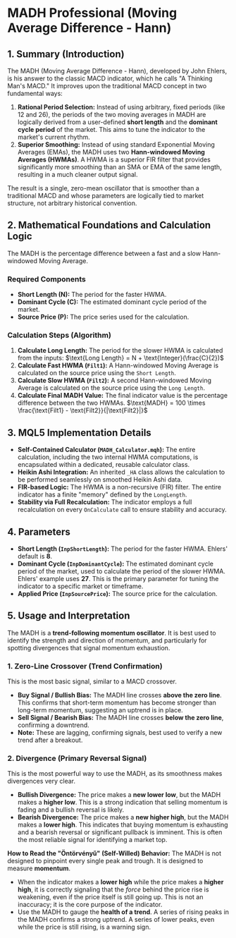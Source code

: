 # MADH Professional (Moving Average Difference - Hann)

## 1. Summary (Introduction)

The MADH (Moving Average Difference - Hann), developed by John Ehlers, is his answer to the classic MACD indicator, which he calls "A Thinking Man's MACD." It improves upon the traditional MACD concept in two fundamental ways:

1. **Rational Period Selection:** Instead of using arbitrary, fixed periods (like 12 and 26), the periods of the two moving averages in MADH are logically derived from a user-defined **short length** and the **dominant cycle period** of the market. This aims to tune the indicator to the market's current rhythm.
2. **Superior Smoothing:** Instead of using standard Exponential Moving Averages (EMAs), the MADH uses two **Hann-windowed Moving Averages (HWMAs)**. A HWMA is a superior FIR filter that provides significantly more smoothing than an SMA or EMA of the same length, resulting in a much cleaner output signal.

The result is a single, zero-mean oscillator that is smoother than a traditional MACD and whose parameters are logically tied to market structure, not arbitrary historical convention.

## 2. Mathematical Foundations and Calculation Logic

The MADH is the percentage difference between a fast and a slow Hann-windowed Moving Average.

### Required Components

* **Short Length (N):** The period for the faster HWMA.
* **Dominant Cycle (C):** The estimated dominant cycle period of the market.
* **Source Price (P):** The price series used for the calculation.

### Calculation Steps (Algorithm)

1. **Calculate Long Length:** The period for the slower HWMA is calculated from the inputs:
    $\text{Long Length} = N + \text{Integer}(\frac{C}{2})$
2. **Calculate Fast HWMA (`Filt1`):** A Hann-windowed Moving Average is calculated on the source price using the `Short Length`.
3. **Calculate Slow HWMA (`Filt2`):** A second Hann-windowed Moving Average is calculated on the source price using the `Long Length`.
4. **Calculate Final MADH Value:** The final indicator value is the percentage difference between the two HWMAs.
    $\text{MADH} = 100 \times \frac{\text{Filt1} - \text{Filt2}}{|\text{Filt2}|}$

## 3. MQL5 Implementation Details

* **Self-Contained Calculator (`MADH_Calculator.mqh`):** The entire calculation, including the two internal HWMA computations, is encapsulated within a dedicated, reusable calculator class.
* **Heikin Ashi Integration:** An inherited `_HA` class allows the calculation to be performed seamlessly on smoothed Heikin Ashi data.
* **FIR-based Logic:** The HWMA is a non-recursive (FIR) filter. The entire indicator has a finite "memory" defined by the `LongLength`.
* **Stability via Full Recalculation:** The indicator employs a full recalculation on every `OnCalculate` call to ensure stability and accuracy.

## 4. Parameters

* **Short Length (`InpShortLength`):** The period for the faster HWMA. Ehlers' default is **8**.
* **Dominant Cycle (`InpDominantCycle`):** The estimated dominant cycle period of the market, used to calculate the period of the slower HWMA. Ehlers' example uses **27**. This is the primary parameter for tuning the indicator to a specific market or timeframe.
* **Applied Price (`InpSourcePrice`):** The source price for the calculation.

## 5. Usage and Interpretation

The MADH is a **trend-following momentum oscillator**. It is best used to identify the strength and direction of momentum, and particularly for spotting divergences that signal momentum exhaustion.

### **1. Zero-Line Crossover (Trend Confirmation)**

This is the most basic signal, similar to a MACD crossover.

* **Buy Signal / Bullish Bias:** The MADH line crosses **above the zero line**. This confirms that short-term momentum has become stronger than long-term momentum, suggesting an uptrend is in place.
* **Sell Signal / Bearish Bias:** The MADH line crosses **below the zero line**, confirming a downtrend.
* **Note:** These are lagging, confirming signals, best used to verify a new trend after a breakout.

### **2. Divergence (Primary Reversal Signal)**

This is the most powerful way to use the MADH, as its smoothness makes divergences very clear.

* **Bullish Divergence:** The price makes a **new lower low**, but the MADH makes a **higher low**. This is a strong indication that selling momentum is fading and a bullish reversal is likely.
* **Bearish Divergence:** The price makes a **new higher high**, but the MADH makes a **lower high**. This indicates that buying momentum is exhausting and a bearish reversal or significant pullback is imminent. This is often the most reliable signal for identifying a market top.

**How to Read the "Öntörvényű" (Self-Willed) Behavior:**
The MADH is not designed to pinpoint every single peak and trough. It is designed to measure **momentum**.

* When the indicator makes a **lower high** while the price makes a **higher high**, it is correctly signaling that the *force* behind the price rise is weakening, even if the price itself is still going up. This is not an inaccuracy; it is the core purpose of the indicator.
* Use the MADH to gauge the **health of a trend**. A series of rising peaks in the MADH confirms a strong uptrend. A series of lower peaks, even while the price is still rising, is a warning sign.
